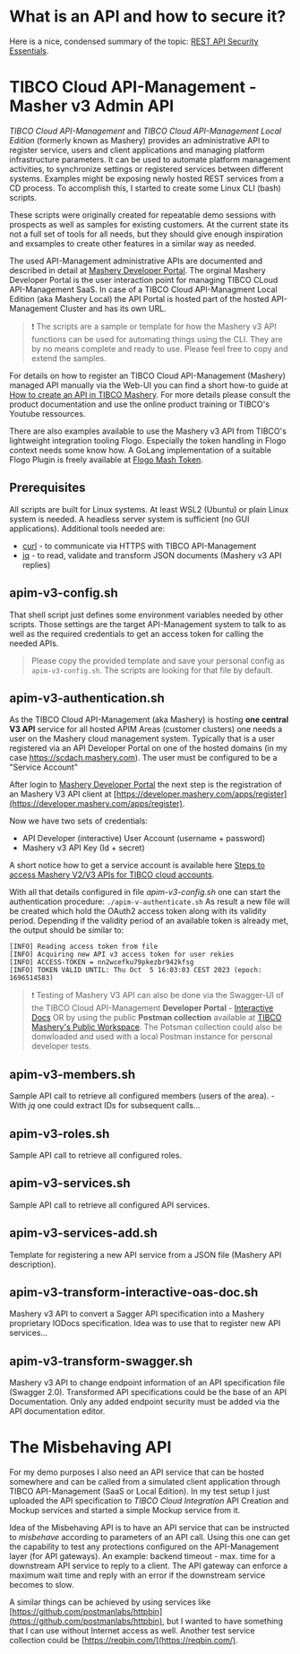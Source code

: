 # What is an API and how to secure it?

Here is a nice, condensed summary of the topic: [REST API Security Essentials](https://dzone.com/refcardz/rest-api-security-1?utm_campaign=APISecurity%20newsletter&utm_medium=email&_hsmi=209205925&_hsenc=p2ANqtz-8YY0znOLBVIaYFIFRQ54YBKVsKyuAx_WpZdDb1laM8C69eTFLiHVPvM-ukYU0zhPQu4uZKECjdCQmnC4rVoGhBo4LS7Q&utm_content=209185698&utm_source=hs_email).

# TIBCO Cloud API-Management - Masher v3 Admin API

*TIBCO Cloud API-Management* and *TIBCO Cloud API-Management Local Edition* (formerly known as Mashery) provides an administrative API to register service, users and client applications and managing platform infrastructure parameters. It can be used to automate platform management activities, to synchronize settings or registered services between different systems. Examples might be exposing newly hosted REST services from a CD process. To accomplish this, I started to create some Linux CLI (bash) scripts.

These scripts were originally created for repeatable demo sessions with prospects as well as samples for existing customers. At the current state its not a full set of tools for all needs, but they should give enough inspiration and exsamples to create other features in a similar way as needed.

The used API-Management administrative APIs are documented and described in detail at [Mashery Developer Portal](https://developer.mashery.com/). The orginal Mashery Developer Portal is the user interaction point for managing TIBCO CLoud API-Management SaaS. In case of a TIBCO Cloud API-Managment Local Edition (aka Mashery Local) the API Portal is hosted part of the hosted API-Management Cluster and has its own URL.

> :exclamation: The scripts are a sample or template for how the Mashery v3 API functions can be used for automating things using the CLI. They are by no means complete and ready to use. Please feel free to copy and extend the samples.

For details on how to register an TIBCO Cloud API-Management (Mashery) managed API manually via the Web-UI you can find a short how-to guide at [How to create an API in TIBCO Mashery](https://rsdigitech.com/posts/how-to-create-an-api-in-tibco-mashery). For more details please consult the product documentation and use the online product training or TIBCO's Youtube ressources.

There are also examples available to use the Mashery v3 API from TIBCO's lightweight integration tooling Flogo. Especially the token handling in Flogo context needs some know how. A GoLang implementation of a suitable Flogo Plugin is freely available at [Flogo Mash Token](https://github.com/project-flogo/tibco-contrib/tree/master/activity/mashtoken).

## Prerequisites

All scripts are built for Linux systems. At least WSL2 (Ubuntu) or plain Linux system is needed. A headless server system is sufficient (no GUI applications).
Additional tools needed are:
* [curl](https://curl.se/) - to communicate via HTTPS with TIBCO API-Management
* [jq](https://jqlang.github.io/jq/) - to read, validate and transform JSON documents (Mashery v3 API replies)

## apim-v3-config.sh

That shell script just defines some environment variables needed by other scripts. Those settings are the target API-Management system to talk to as well as the required credentials to get an access token for calling the needed APIs.

> Please copy the provided template and save your personal config as `apim-v3-config.sh`. The scripts are looking for that file by default.

## apim-v3-authentication.sh

As the TIBCO Cloud API-Management (aka Mashery) is hosting **one central V3 API** service for all hosted APIM Areas (customer clusters) one needs a user on the Mashery cloud management system. Typically that is a user registered via an API Developer Portal on one of the hosted domains (in my case https://scdach.mashery.com). The user must be configured to be a "Service Account"

After login to [Mashery Developer Portal](https://developer.mashery.com/) the next step is the registration of an Mashery V3 API client at [https://developer.mashery.com/apps/register](https://developer.mashery.com/apps/register).

Now we have two sets of credentials:
* API Developer (interactive) User Account (username + password)
* Mashery v3 API Key (Id + secret)

A short notice how to get a service account is available here [Steps to access Mashery V2/V3 APIs for TIBCO cloud accounts](https://support.tibco.com/s/article/Steps-to-access-Mashery-V2-V3-APIs-for-TIBCO-cloud-accounts).

With all that details configured in file *apim-v3-config.sh* one can start the authentication procedure: `./apim-v-authenticate.sh` As result a new file will be created which hold the OAuth2 access token along with its validity period. Depending if the validity period of an available token is already met, the output should be similar to:

```
[INFO] Reading access token from file
[INFO] Acquiring new API v3 access token for user rekies
[INFO] ACCESS-TOKEN = nn2wcefku79pkezbr942kfsg
[INFO] TOKEN VALID UNTIL: Thu Oct  5 16:03:03 CEST 2023 (epoch: 1696514583)
```

> :exclamation: Testing of Mashery V3 API can also be done via the Swagger-UI of the TIBCO Cloud API-Management **Developer Portal** - [Interactive Docs](https://developer.mashery.com/io-docs) OR by using the public **Postman collection** available at [TIBCO Mashery's Public Workspace](https://www.postman.com/tibcomashery/workspace/tibco-mashery-s-public-workspace/overview). The Potsman collection could also be donwloaded and used with a local Postman instance for personal developer tests.

## apim-v3-members.sh

Sample API call to retrieve all configured members (users of the area). - With *jq* one could extract IDs for subsequent calls...

## apim-v3-roles.sh

Sample API call to retrieve all configured roles.

## apim-v3-services.sh

Sample API call to retrieve all configured API services.

## apim-v3-services-add.sh

Template for registering a new API service from a JSON file (Mashery API description).

## apim-v3-transform-interactive-oas-doc.sh

Mashery v3 API to convert a Sagger API specification into a Mashery proprietary IODocs specification. Idea was to use that to register new API services...

## apim-v3-transform-swagger.sh

Mashery v3 API to change endpoint information of an API specification file (Swagger 2.0). Transformed API specifications could be the base of an API Documentation. Only any added endpoint security must be added via the API documentation editor.


# The Misbehaving API

For my demo purposes I also need an API service that can be hosted somewhere and can be called from a simulated client application through TIBCO API-Management (SaaS or Local Edition). In my test setup I just uploaded the API specification to *TIBCO Cloud Integration* API Creation and Mockup services and started a simple Mockup service from it.

Idea of the Misbehaving API is to have an API service that can be instructed to *misbehave* according to parameters of an API call. Using this one can get the capability to test any protections configured on the API-Management layer (for API gateways). An example: backend timeout - max. time for a downstream API service to reply to a client. The API gateway can enforce a maximum wait time and reply with an error if the downstream service becomes to slow.

A similar things can be achieved by using services like [https://github.com/postmanlabs/httpbin](https://github.com/postmanlabs/httpbin), but I wanted to have something that I can use without Internet access as well. Another test service collection could be [https://reqbin.com/](https://reqbin.com/).
